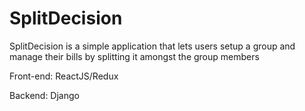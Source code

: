 # SplitDecision

SplitDecision is a simple application that lets users setup a group and manage their bills by splitting it amongst the group members

Front-end: ReactJS/Redux

Backend: Django
